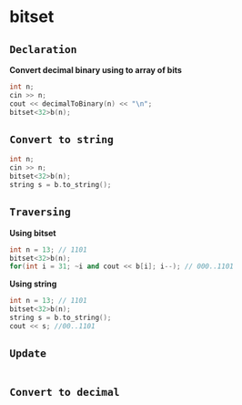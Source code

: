 # bitset
## `Declaration`
**Convert decimal binary using to array of bits**
```cpp
int n;
cin >> n;
cout << decimalToBinary(n) << "\n";
bitset<32>b(n);
```

## `Convert to string`
```cpp
int n;
cin >> n;
bitset<32>b(n);
string s = b.to_string();
```

## `Traversing`
**Using bitset**
```cpp
int n = 13; // 1101
bitset<32>b(n);
for(int i = 31; ~i and cout << b[i]; i--); // 000..1101
```
**Using string**
```cpp
int n = 13; // 1101
bitset<32>b(n);
string s = b.to_string();
cout << s; //00..1101
```

## `Update`
```cpp

```



## `Convert to decimal`
```cpp

```
